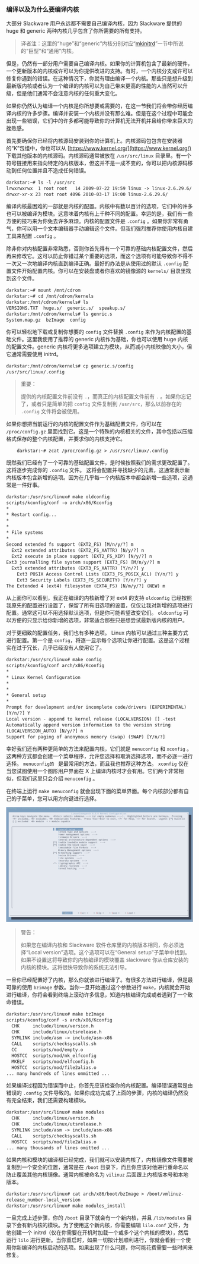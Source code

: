 ### 编译以及为什么要编译内核

大部分 Slackware 用户永远都不需要自己编译内核，因为 Slackware 提供的 huge 和 generic 两种内核几乎包含了你所需要的所有支持。

> 译者注：这里的“huge”和“generic”内核分别对应“[mkinitrd](../chapter_03/mkinitrd.md)”一节中所说的“巨型”和“通用”内核。

但是，仍然有一部分用户需要自己编译内核。如果你的计算机包含了最新的硬件，一个更新版本的内核或许可以为你提供改进的支持。有时，一个内核分支或许可以修复你遇到的错误。在这种情况下，你就有理由编译一个内核。那些只是想升级到最新版内核或者认为一个编译的内核可以为自己带来更高的性能的人当然可以升级，但是他们通常不会注意内核的任何重大变化。

如果你仍然认为编译一个内核是你所想要或需要的，在这一节我们将会带你经历编译内核的许多步骤。编译并安装一个内核并没有那么难。但是在这个过程中可能会出现一些错误，它们中的许多都可能导致你的计算机无法开机并且给你带来巨大的挫败感。

首先要确保你已经将内核源码安装到你的计算机上。内核源码包包含在安装器的“K”包组中，你也可以从 [https://www.kernel.org/](https://www.kernel.org/) 下载其他版本的内核源码。内核源码通常被放在 `/usr/src/linux` 目录里。有一个符号链接用来指向特定的内核版本，但这并不是一成不变的，你可以把内核源码移动到任何位置并且不造成任何错误。

```
darkstar:~# ls -l /usr/src
lrwxrwxrwx  1 root root   14 2009-07-22 19:59 linux -> linux-2.6.29.6/
drwxr-xr-x 23 root root 4096 2010-03-17 19:00 linux-2.6.29.6/
```

编译内核最困难的一部就是内核的配置。内核中有数以百计的选项，它们中的许多也可以被编译为模块。这意味着内核有上千种不同的配置。幸运的是，我们有一些方便的技巧来为你免去许多麻烦。内核的配置文件是 `.config` 。如果你非常有勇气，你可以用一个文本编辑器手动编辑这个文件。但我们强烈推荐你使用内核自建工具来配置 `.config` 。

除非你对内核配置非常熟悉，否则你首先得有一个可靠的基础内核配置文件，然后再来修改它。这可以防止你错过某个重要的选项，而这个选项有可能导致你不得不一次又一次地编译内核直到编译正确。最好的办法是从使用过的默认 `.config` 配置文件开始配置内核。你可以在安装盘或者你喜欢的镜像源的 `kernels/` 目录里找到这个文件。

```
darkstar:~# mount /mnt/cdrom
darkstar:~# cd /mnt/cdrom/kernels
darkstar:/mnt/cdrom/kernels# ls
VERSIONS.TXT  huge.s/  generic.s/  speakup.s/
darkstar:/mnt/cdrom/kernels# ls genric.s
System.map.gz  bzImage  config
```

你可以轻松地下载或复制你想要的 `config` 文件替换 `.config` 来作为内核配置的基础文件。这里我使用了推荐的 generic 内核作为基础，你也可以使用 huge 内核的配置文件。generic 内核将更多选项建立为模块，从而减小内核映像的大小，但它通常需要使用 initrd。

```
darkstar:/mnt/cdrom/kernels# cp generic.s/config /usr/src/linux/.config
```

> 重要：
>
> 提供的内核配置文件前没有 `.`，而真正的内核配置文件前有 `.` 。如果你忘记了，或者只是简单的把 `config` 文件复制到 `/usr/src`，那么以前存在的 `.config` 文件将会被使用。

如果你想把当前运行的内核的配置文件作为基础配置文件，你可以在 `/proc/config.gz` 里面找到它。这是一个特殊的内核相关的文件，其中包括以压缩格式保存的整个内核配置，并要求你的内核支持它。

```
    darkstar:~# zcat /proc/config.gz > /usr/src/linux/.config
```

既然我们已经有了一个可靠的基础配置文件，是时候按照我们的需求更改配置了。这将逐步完成你的 `.config` 文件。 这将会配置并寻找缺少的元素，这通常表示新内核版本包含新增的选项。因为在几乎每一个内核版本中都会新增一些选项，这通常是一件好事。

```
darkstar:/usr/src/linux# make oldconfig
scripts/kconfig/conf -o arch/x86/Kconfig
*
* Restart config...
*
*
* File systems
*
Second extended fs support (EXT2_FS) [M/n/y/?] m
  Ext2 extended attributes (EXT2_FS_XATTR) [N/y/?] n
  Ext2 execute in place support (EXT2_FS_XIP) [N/y/?] n
Ext3 journalling file system support (EXT3_FS) [M/n/y/?] m
  Ext3 extended attributes (EXT3_FS_XATTR) [Y/n/?] y
    Ext3 POSIX Access Control Lists (EXT3_FS_POSIX_ACL) [Y/n/?] y
    Ext3 Security Labels (EXT3_FS_SECURITY) [Y/n/?] y
The Extended 4 (ext4) filesystem (EXT4_FS) [N/m/y/?] (NEW) m
```

从上面你可以看到，我正在编译的内核新增了对 ext4 的支持 `oldconfig` 已经按照我原先的配置进行设置了，保留了所有旧选项的设置，仅仅让我对新增的选项进行配置。通常这可以不用选择默认选项，但是你可能希望改变它们。 `oldconfig` 可以方便的只显示给你新增的选项，非常适合那些只是想尝试最新版内核的用户。

对于更细致的配置任务，我们也有多种选项。 Linux 内核可以通过三种主要方式进行配置。第一个是 `config`，将逐一显示每个选项让你进行配置。这是这个过程实在过于冗长，几乎已经没有人使用它了。

```
darkstar:/usr/src/linux# make config
scripts/kconfig/conf arch/x86/Kconfig
*
* Linux Kernel Configuration
*
*
* General setup
*
Prompt for development and/or incomplete code/drivers (EXPERIMENTAL) [Y/n/?] Y
Local version - append to kernel release (LOCALVERSION) [] -test
Automatically append version information to the version string (LOCALVERSION_AUTO) [N/y/?] n
Support for paging of anonymous memory (swap) (SWAP) [Y/n/?]
```

幸好我们还有两种更简单的方法来配置内核，它们就是 `menuconfig` 和 `xconfig` 。这两种方式都会创建一个菜单程序，允许您选择和取消选择选项，而不必逐一进行选择。 `menuconfig的 ` 是最常用的方法，而且我也推荐这种方法。 `xconfig` 仅在当您试图使用一个图形用户界面在 X 上编译内核时才会有用。它们两个非常相似，但我们这里只会介绍 `menuconfig` 。

在终端上运行 `make menuconfig` 就会出现下面的菜单界面。每个内核部分都有自己的子菜单，您可以用方向键进行选择。

![make-menuconfig-w.png](../img/make-menuconfig-w.png)

> 警告：
>
> 如果您在编译内核和 Slackware 软件仓库里的内核版本相同，你必须选择“Local version”选项。这个选项可以在“General setup”子菜单中找到。如果不设置这将导致你的内核编译的模块覆盖 slackware 你从仓库安装的内核的模块。这将很快导致你的系统无法引导。

一旦你已经配置好了内核，那么你就该进行编译了。有很多方法进行编译，但是最可靠的使用 `bzimage` 参数。当你一旦开始通过这个参数进行 `make`，内核就会开始进行编译，你将会看到终端上滚动许多信息，知道内核编译完成或者遇到了一个致命错误。

```
darkstar:/usr/src/linux# make bzImage
scripts/kconfig/conf -s arch/x86/Kconfig
  CHK     include/linux/version.h
  CHK     include/linux/utsrelease.h
  SYMLINK include/asm -> include/asm-x86
  CALL    scripts/checksyscalls.sh
  CC      scripts/mod/empty.o
  HOSTCC  scripts/mod/mk_elfconfig
  MKELF   scripts/mod/elfconfig.h
  HOSTCC  scripts/mod/file2alias.o
... many hundreds of lines ommitted ...
```

如果编译过程因为错误而中止，你首先应该检查你的内核配置。编译错误通常是由错误的 `.config` 文件导致的。如果你成功完成了上面的步骤，内核的编译仍然没有完全结束，我们还需要构建模块。

```
darkstar:/usr/src/linux# make modules
  CHK     include/linux/version.h
  CHK     include/linux/utsrelease.h
  SYMLINK include/asm -> include/asm-x86
  CALL    scripts/checksyscalls.sh
  HOSTCC  scripts/mod/file2alias.o
... many thousands of lines omitted ...
```

如果内核和模块的编译都已经完成，我们就可以安装内核了，内核镜像文件需要被复制到一个安全的位置，通常是在 `/boot` 目录下，而且你应该对他进行重命名以防止覆盖其他内核镜像。通常内核被命名为 `vilinuz` 后面跟上内核版本号和本地版本。

```
darkstar:/usr/src/linux# cat arch/x86/boot/bzImage > /boot/vmlinuz-release_number-local_version
darkstar:/usr/src/linux# make modules_install
```

一旦完成上述步骤，你的 `/boot` 目录下就会有一个新内核，并且 `/lib/modules` 目录下会有新内核的模块。为了使用这个新内核，你需要编辑 `lilo.conf` 文件，为他创建一个 initrd（仅在你需要在开机时加载一个或多个这个内核的模块），然后运行 `lilo` 进行更新。当你重启时，如果一切按计划顺利进行，你就会看到一个使用你新编译的内核启动的选项。如果出现了什么问题，你可能花费需要一些时间来修复。
